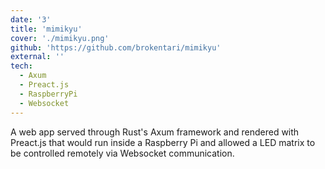 ```yaml
---
date: '3'
title: 'mimikyu'
cover: './mimikyu.png'
github: 'https://github.com/brokentari/mimikyu'
external: ''
tech:
  - Axum
  - Preact.js
  - RaspberryPi
  - Websocket
---
```


A web app served through Rust's Axum framework and rendered with Preact.js that would run inside a Raspberry Pi and allowed a LED matrix to be controlled 
remotely via Websocket communication.